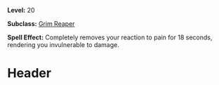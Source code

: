 <!-- TITLE: Spell: Harmshield -->
<!-- SUBTITLE:  -->

**Level:** 20

**Subclass:** [Grim Reaper](grim-reaper)

**Spell Effect:** Completely removes your reaction to pain for 18 seconds, rendering you invulnerable to damage.

# Header